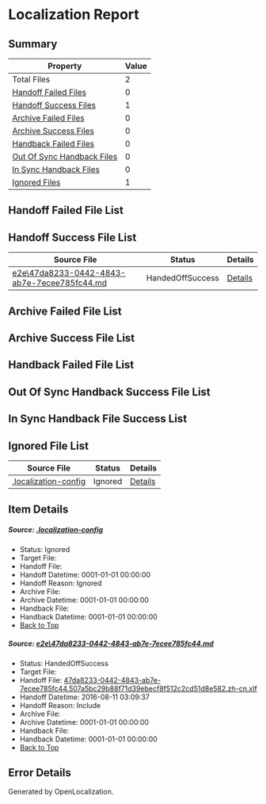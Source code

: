 # <a name='report-top'></a> Localization Report

## Summary
 Property | Value 
 -------- | ----- 
 Total Files | 2
[ Handoff Failed Files ](#handoff-failed-list)| 0
[ Handoff Success Files ](#handoff-success-list)| 1
[ Archive Failed Files ](#archive-failed-list)| 0
[ Archive Success Files ](#archive-success-list)| 0
[ Handback Failed Files ](#handback-failed-list)| 0
[ Out Of Sync Handback Files ](#outofsync-handback-success-list)| 0
[ In Sync Handback Files ](#insync-handback-success-list)| 0
[ Ignored Files ](#ignored-list)| 1

## <a name='handoff-failed-list'></a> Handoff Failed File List

## <a name='handoff-success-list'></a> Handoff Success File List
 Source File | Status | Details 
 ----------- | ------ | ------- 
 [e2e\47da8233-0442-4843-ab7e-7ecee785fc44.md](https://github.com/OpenLocalizationTestOrg/oltest/blob/e32ddb254474a38b035fe12db700a4f431a8e3cc/e2e/47da8233-0442-4843-ab7e-7ecee785fc44.md) | HandedOffSuccess | [Details](#218323a14cae7578501b557385e57c08e4a526c41)

## <a name='archive-failed-list'></a> Archive Failed File List

## <a name='archive-success-list'></a> Archive Success File List

## <a name='handback-failed-list'></a> Handback Failed File List

## <a name='outofsync-handback-success-list'></a> Out Of Sync Handback Success File List

## <a name='insync-handback-success-list'></a> In Sync Handback File Success List

## <a name='ignored-list'></a> Ignored File List
 Source File | Status | Details 
 ----------- | ------ | ------- 
 [.localization-config](https://github.com/OpenLocalizationTestOrg/oltest/blob/e32ddb254474a38b035fe12db700a4f431a8e3cc/.localization-config) | Ignored | [Details](#3d4f252ac210baf56311d7e97dcc2db10974dbd20)

## Item Details
##### <a name='3d4f252ac210baf56311d7e97dcc2db10974dbd20'></a> Source: [.localization-config](https://github.com/OpenLocalizationTestOrg/oltest/blob/e32ddb254474a38b035fe12db700a4f431a8e3cc/.localization-config)
* Status: Ignored
* Target File: 
* Handoff File: 
* Handoff Datetime: 0001-01-01 00:00:00
* Handoff Reason: Ignored
* Archive File: 
* Archive Datetime: 0001-01-01 00:00:00
* Handback File: 
* Handback Datetime: 0001-01-01 00:00:00
* [Back to Top](#report-top)

##### <a name='218323a14cae7578501b557385e57c08e4a526c41'></a> Source: [e2e\47da8233-0442-4843-ab7e-7ecee785fc44.md](https://github.com/OpenLocalizationTestOrg/oltest/blob/e32ddb254474a38b035fe12db700a4f431a8e3cc/e2e/47da8233-0442-4843-ab7e-7ecee785fc44.md)
* Status: HandedOffSuccess
* Target File: 
* Handoff File: [47da8233-0442-4843-ab7e-7ecee785fc44.507a5bc29b88f71d39ebecf8f512c2cd51d8e582.zh-cn.xlf](https://github.com/OpenLocalizationTestOrg/olhandoff-e2e/blob/9ce51ab7c362fad9d51b28e8d7e80322d9251f7d/ol-handoff/OpenLocalizationTestOrg/ol-test-zhcn/ci/ht/47da8233-0442-4843-ab7e-7ecee785fc44.507a5bc29b88f71d39ebecf8f512c2cd51d8e582.zh-cn.xlf)
* Handoff Datetime: 2016-08-11 03:09:37
* Handoff Reason: Include
* Archive File: 
* Archive Datetime: 0001-01-01 00:00:00
* Handback File: 
* Handback Datetime: 0001-01-01 00:00:00
* [Back to Top](#report-top)


## Error Details

Generated by OpenLocalization.

